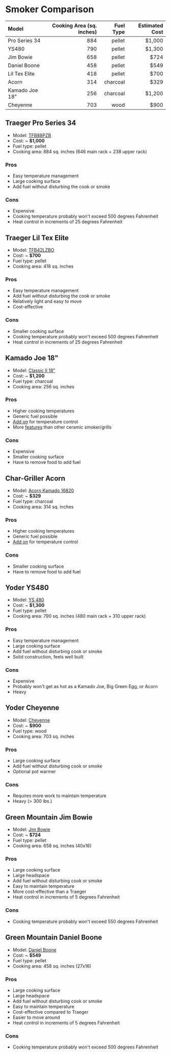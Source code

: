 # Smoker Comparison

| Model             | Cooking Area (sq. inches) | Fuel Type | Estimated Cost |
|:------------------|--------------------------:|----------:|---------------:|
|Pro Series 34      |884                        |pellet     |          $1,000|
|YS480              |790                        |pellet     |          $1,300|
|Jim Bowie          |658                        |pellet     |            $724|
|Daniel Boone       |458                        |pellet     |            $549|
|Lil Tex Elite      |418                        |pellet     |            $700|
|Acorn              |314                        |charcoal   |            $329|
|Kamado Joe 18"     |256                        |charcoal   |          $1,200|
|Cheyenne           |703                        |wood       |            $900|

## Traeger Pro Series 34

* Model: [TFB88PZB](https://www.traegergrills.com/shop/grills/pro-series/34-bronze/TFB88PZB.html#gclid=CjwKCAjwzoDXBRBbEiwAGZRIeEeYBhivkU1KiO1RZjgQ-1zBuzi7Fym7PPXaGWBy0AbfNKwS7tD3ShoCNKUQAvD_BwE)
* Cost: ~ **$1,000**
* Fuel type: pellet
* Cooking area: 884 sq. inches (646 main rack + 238 upper rack)

### Pros

* Easy temperature management
* Large cooking surface
* Add fuel without disturbing the cook or smoke

### Cons

* Expensive
* Cooking temperature probably won't exceed 500 degrees Fahrenheit
* Heat control in increments of 25 degrees Fahrenheit

## Traeger Lil Tex Elite

* Model: [TFB42LZBO](https://www.traegergrills.com/shop/grills/elite-series/lil-tex/TFB42LZBO.html)
* Cost: ~ **$700**
* Fuel type: pellet
* Cooking area: 418 sq. inches

### Pros

* Easy temperature management
* Add fuel without disturbing the cook or smoke
* Relatively light and easy to move
* Cost-effective

### Cons

* Smaller cooking surface
* Cooking temperature probably won't exceed 500 degrees Fahrenheit
* Heat control in increments of 25 degrees Fahrenheit

## Kamado Joe 18"

* Model: [Classic II 18"](http://www.kamadojoe.com/grills/classic-18/#1460479123583-99b2c8f9-9b46)
* Cost: ~ **$1,200**
* Fuel type: charcoal
* Cooking area: 256 sq. inches

### Pros

* Higher cooking temperatures
* Generic fuel possible
* [Add on](https://bbqguru.com/storenav?categoryid=1&productid=22) for
  temperature control
* More [features](https://www.bbqguys.com/bbq-learning-center/comparisons/big-green-egg-vs-kamado-joe) than other ceramic smoker/grills

### Cons

* Expensive
* Smaller cooking surface
* Have to remove food to add fuel

## Char-Griller Acorn

* Model: [Acorn Kamado 16820](https://www.chargriller.com/collections/kamado-grills/products/akorn-kamado-16820)
* Cost: ~ **$329**
* Fuel type: charcoal
* Cooking area: 314 sq. inches

### Pros

* Higher cooking temperatures
* Generic fuel possible
* [Add on](https://bbqguru.com/storenav?categoryid=1&productid=22) for
  temperature control

### Cons

* Smaller cooking surface
* Have to remove food to add fuel

## Yoder YS480

* Model: [YS 480](https://www.yodersmokers.com/ys480-pellet-grill.html)
* Cost: ~ **$1,300**
* Fuel type: pellet
* Cooking area: 790 sq. inches (480 main rack + 310 upper rack)

### Pros

* Easy temperature management
* Large cooking surface
* Add fuel without disturbing cook or smoke
* Solid construction, feels well built

### Cons

* Expensive
* Probably won't get as hot as a Kamado Joe, Big Green Egg, or Acorn
* Heavy

## Yoder Cheyenne

* Model: [Cheyenne](https://www.yodersmokers.com/cheyenne.html)
* Cost: ~ **$900**
* Fuel type: wood
* Cooking area: 703 sq. inches

### Pros

* Large cooking surface
* Add fuel without disturbing cook or smoke
* Optional pot warmer

### Cons

* Requires more work to maintain temperature
* Heavy (> 300 lbs.)

## Green Mountain Jim Bowie

* Model: [Jim Bowie](https://greenmountaingrills.com/products/grills/jim-bowie-pellet-grill-non-wifi-blk/)
* Cost: ~ **$724**
* Fuel type: pellet
* Cooking area: 658 sq. inches (40x16)

### Pros

* Large cooking surface
* Large headspace
* Add fuel without disturbing cook or smoke
* Easy to maintain temperature
* More cost-effective than a Traeger
* Heat control in increments of 5 degrees Fahrenheit

### Cons

* Cooking temperature probably won't exceed 550 degrees Fahrenheit

## Green Mountain Daniel Boone

* Model: [Daniel Boone](https://greenmountaingrills.com/products/grills/daniel-boone-pellet-grill-non-wifi-blk/)
* Cost: ~ **$549**
* Fuel type: pellet
* Cooking area: 458 sq. inches (27x16)

### Pros

* Large cooking surface
* Large headspace
* Add fuel without disturbing cook or smoke
* Easy to maintain temperature
* Cost-effective compared to Traeger
* Easier to move around
* Heat control in increments of 5 degrees Fahrenheit

### Cons

* Cooking temperature probably won't exceed 500 degrees Fahrenheit
